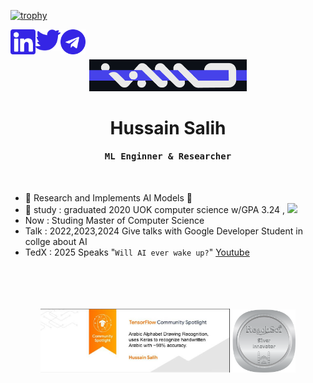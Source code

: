 [![trophy](https://github-profile-trophy.vercel.app/?username=ryo-ma&row=1&column=10&theme=onedark)](https://github.com/ryo-ma/github-profile-trophy)

[<img align="left" alt="holisitc_developer | LinkedIn" width="40px" src="social-images/l-logo.svg" />][linkedin]
[<img align="left" alt="holisitc_developer | Twitter" width="40px" src="social-images/tw-logo.svg" />][twitter]
[<img align="left" alt="holisitc_developer | Telegram" width="40px" src="social-images/t-logo.png" />][telegram]



</br></br>

<p align= "center">
 <img width="50%" src="hmgi.png" />
</p>

[telegram]: https://t.me/Shubbair8
[linkedin]: https://www.linkedin.com/in/hussain-salih-b0a076178/
[twitter]: https://twitter.com/Shubbair

<p align="center">
 <h1 align="center">Hussain Salih</h1>
</p>

<p align="center">
<h4 align="center"><samp>ML Enginner & Researcher</samp></h4>
</p>

</br>

- 🔭 Research and Implements AI Models 🤖
- :school_satchel: study : graduated 2020 UOK computer science w/GPA 3.24 , ![](https://geps.dev/progress/81)
- Now : Studing Master of Computer Science
- Talk : 2022,2023,2024 Give talks with Google Developer Student in collge about AI
- TedX : 2025 Speaks "`Will AI ever wake up?`" [Youtube](https://youtu.be/tKC_KFTBomw?si=xLZV537qihxujCrI)

</br>
</br>
</br></br>

<div align="center">
<span align= "left">
 <img width="60%" src="TFbadge.jpg" />
</span>

<span align= "right">
 <img width="20%" src="reachsci-silver-innovator.png" />
</span>
</div>
